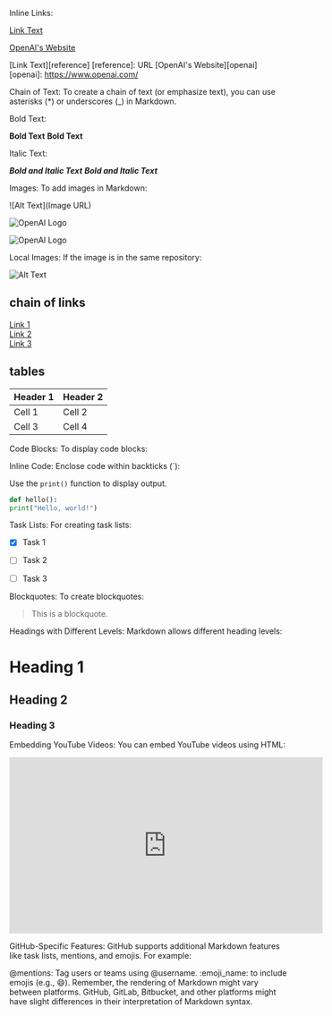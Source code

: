 Inline Links:

[Link Text](URL)

[OpenAI's Website](https://www.openai.com/)

[Link Text][reference]
[reference]: URL
[OpenAI's Website][openai]
[openai]: https://www.openai.com/


Chain of Text:
To create a chain of text (or emphasize text), you can use asterisks (*) or underscores (_) in Markdown.

Bold Text:

**Bold Text**
__Bold Text__


Italic Text:

***Bold and Italic Text***
___Bold and Italic Text___

Images:
To add images in Markdown:

![Alt Text](Image URL)

![OpenAI Logo](https://openai.com/favicon.ico)

![OpenAI Logo](https://openai.com/favicon.ico)


Local Images:
If the image is in the same repository:

![Alt Text](relative/path/to/image.png)


chain of links
----------------

[Link 1](URL1)  
[Link 2](URL2)  
[Link 3](URL3)


tables
-----

| Header 1 | Header 2 |
|----------|----------|
| Cell 1   | Cell 2   |
| Cell 3   | Cell 4   |


Code Blocks:
To display code blocks:

Inline Code:
Enclose code within backticks (`):

Use the `print()` function to display output.


```python
def hello():
print("Hello, world!")
```

Task Lists:
For creating task lists:

- [x] Task 1
- [ ] Task 2
- [ ] Task 3


Blockquotes:
To create blockquotes:

> This is a blockquote.

Headings with Different Levels:
Markdown allows different heading levels:

# Heading 1
## Heading 2
### Heading 3


Embedding YouTube Videos:
You can embed YouTube videos using HTML:

<iframe width="560" height="315" src="https://www.youtube.com/embed/VIDEO_ID" frameborder="0" allowfullscreen></iframe>


GitHub-Specific Features:
GitHub supports additional Markdown features like task lists, mentions, and emojis. For example:

@mentions: Tag users or teams using @username.
:emoji_name: to include emojis (e.g., :smile:).
Remember, the rendering of Markdown might vary between platforms. GitHub, GitLab, Bitbucket, and other platforms might have slight differences in their interpretation of Markdown syntax.